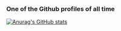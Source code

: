 ### One of the Github profiles of all time

[![Anurag's GitHub stats](https://github-readme-stats.vercel.app/api?username=BillSkills&show_icons=true&theme=github_dark)](https://github.com/anuraghazra/github-readme-stats)
